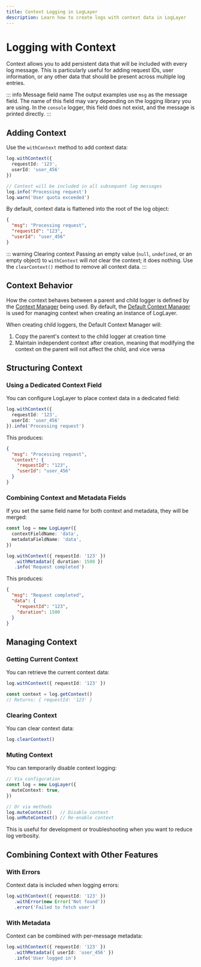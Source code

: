 ```yaml
---
title: Context Logging in LogLayer
description: Learn how to create logs with context data in LogLayer
---
```


# Logging with Context

Context allows you to add persistent data that will be included with every log message. This is particularly useful for adding request IDs, user information, or any other data that should be present across multiple log entries.

::: info Message field name
The output examples use `msg` as the message field. The name of this field may vary depending on the logging library you are using.
In the `console` logger, this field does not exist, and the message is printed directly.
:::

## Adding Context

Use the `withContext` method to add context data:

```typescript
log.withContext({
  requestId: '123',
  userId: 'user_456'
})

// Context will be included in all subsequent log messages
log.info('Processing request')
log.warn('User quota exceeded')
```

By default, context data is flattened into the root of the log object:
```json
{
  "msg": "Processing request",
  "requestId": "123",
  "userId": "user_456"
}
```

::: warning Clearing context
Passing an empty value (`null`, `undefined`, or an empty object) to `withContext` will *not* clear the context; it does nothing. Use the `clearContext()` method to remove all context data.
:::

## Context Behavior

How the context behaves between a parent and child logger is defined by the [Context Manager](/context-managers/) being used. By default, the [Default Context Manager](/context-managers/default) is used for managing context when creating an instance of LogLayer.

When creating child loggers, the Default Context Manager will:
1. Copy the parent's context to the child logger at creation time
2. Maintain independent context after creation, meaning that modifying the context on the parent will not affect the child, and vice versa

## Structuring Context

### Using a Dedicated Context Field

You can configure LogLayer to place context data in a dedicated field:

```typescript
log.withContext({
  requestId: '123',
  userId: 'user_456'
}).info('Processing request')
```

This produces:
```json
{
  "msg": "Processing request",
  "context": {
    "requestId": "123",
    "userId": "user_456"
  }
}
```

### Combining Context and Metadata Fields

If you set the same field name for both context and metadata, they will be merged:

```typescript
const log = new LogLayer({
  contextFieldName: 'data',
  metadataFieldName: 'data',
})

log.withContext({ requestId: '123' })
   .withMetadata({ duration: 1500 })
   .info('Request completed')
```

This produces:
```json
{
  "msg": "Request completed",
  "data": {
    "requestId": "123",
    "duration": 1500
  }
}
```

## Managing Context

### Getting Current Context

You can retrieve the current context data:

```typescript
log.withContext({ requestId: '123' })

const context = log.getContext()
// Returns: { requestId: '123' }
```

### Clearing Context

You can clear context data:

```typescript
log.clearContext()
```

### Muting Context

You can temporarily disable context logging:

```typescript
// Via configuration
const log = new LogLayer({
  muteContext: true,
})

// Or via methods
log.muteContext()   // Disable context
log.unMuteContext() // Re-enable context
```

This is useful for development or troubleshooting when you want to reduce log verbosity.

## Combining Context with Other Features

### With Errors

Context data is included when logging errors:

```typescript
log.withContext({ requestId: '123' })
   .withError(new Error('Not found'))
   .error('Failed to fetch user')
```

### With Metadata

Context can be combined with per-message metadata:

```typescript
log.withContext({ requestId: '123' })
   .withMetadata({ userId: 'user_456' })
   .info('User logged in')
```
